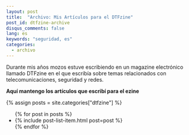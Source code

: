 ```yaml
---
layout: post
title:  "Archivo: Mis Artículos para el DTFzine"
post_id: dtfzine-archive
disqus_comments: false
lang: es
keywords: "seguridad, es" 
categories:
  - archivo
---
```


Durante mis años mozos estuve escribiendo en un magazine electrónico llamado DTFzine en el que escribía sobre temas relacionados con telecomunicaciones, seguridad y redes.

__Aquí mantengo los artículos que escribí para el ezine__
 
{% assign posts = site.categories["dtfzine"] %}  
<ul class="post-list">
{% for post in posts %}
<li> {% include post-list-item.html post=post %}</li>
{% endfor %}
</ul>